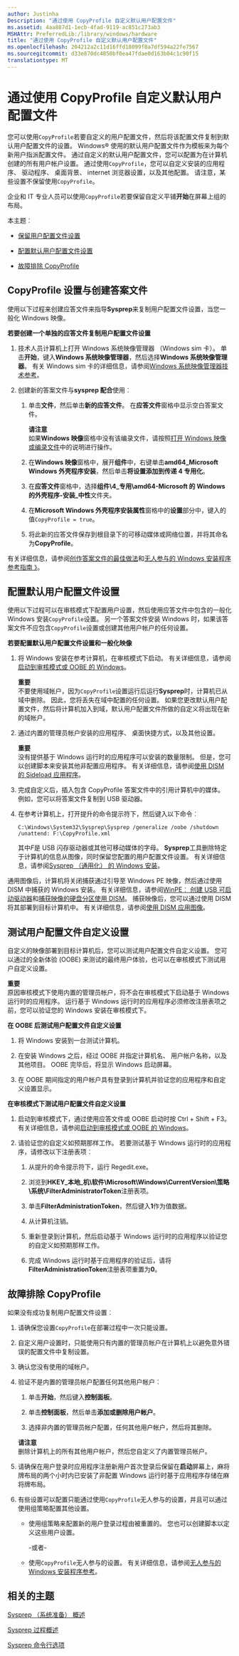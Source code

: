 ```yaml
---
author: Justinha
Description: "通过使用 CopyProfile 自定义默认用户配置文件"
ms.assetid: 4aa887d1-1ecb-4fad-9119-ac851c273ab3
MSHAttr: PreferredLib:/library/windows/hardware
title: "通过使用 CopyProfile 自定义默认用户配置文件"
ms.openlocfilehash: 204212a2c11d16ffd18099f8a7df594a22fe7567
ms.sourcegitcommit: d33e870dc4850bf0ea47fdae0d163b04c1c90f15
translationtype: MT
---
```

# <a name="customize-the-default-user-profile-by-using-copyprofile"></a>通过使用 CopyProfile 自定义默认用户配置文件


您可以使用`CopyProfile`若要自定义的用户配置文件，然后将该配置文件复制到默认用户配置文件的设置。 Windows® 使用的默认用户配置文件作为模板来为每个新用户指派配置文件。 通过自定义的默认用户配置文件，您可以配置为在计算机创建的所有用户帐户设置。 通过使用`CopyProfile`，您可以自定义安装的应用程序、 驱动程序、 桌面背景、 internet 浏览器设置，以及其他配置。 请注意，某些设置不保留使用`CopyProfile`。

企业和 IT 专业人员可以使用`CopyProfile`若要保留自定义平铺**开始**在屏幕上组的布局。

本主题︰

-   [保留用户配置文件设置](#bkmk-preserve)

-   [配置默认用户配置文件设置](#bkmk-configure)

-   [故障排除 CopyProfile](#bkmk-troubleshoot)

## <a name="span-idbkmkpreservespanspan-idbkmkpreservespancreating-an-answer-file-with-the-copyprofile-setting"></a><span id="bkmk_preserve"></span><span id="BKMK_PRESERVE"></span>CopyProfile 设置与创建答案文件


使用以下过程来创建应答文件来指导**Sysprep**来复制用户配置文件设置，当您一般化 Windows 映像。

**若要创建一个单独的应答文件复制用户配置文件设置**

1.  技术人员计算机上打开 Windows 系统映像管理器 （Windows sim 卡）。 单击**开始**，键入**Windows 系统映像管理器**，然后选择**Windows 系统映像管理器**。 有关 Windows sim 卡的详细信息，请参阅[Windows 系统映像管理器技术参考](https://msdn.microsoft.com/library/windows/hardware/dn922445)。

2.  创建新的答案文件与**sysprep 配合**使用︰

    1.  单击**文件**，然后单击**新的应答文件**。 在**应答文件**窗格中显示空白答案文件。

        **请注意**  
        如果**Windows 映像**窗格中没有该编录文件，请按照[打开 Windows 映像或编录文件](https://msdn.microsoft.com/library/windows/hardware/dn915104)中的说明进行操作。

         

    2.  在**Windows 映像**窗格中，展开**组件**中，右键单击**amd64\_Microsoft Windows 外壳程序安装**，然后单击**将设置添加到传递 4 专用化**。

    3.  在**应答文件**窗格中，选择**组件\\4\_专用\\amd64-Microsoft 的 Windows 的外壳程序-安装\_中性**文件夹。

    4.  在**Microsoft Windows 外壳程序安装属性**窗格中的**设置**部分中，键入的值`CopyProfile = true`。

    5.  将此新的应答文件保存到根目录下的可移动媒体或网络位置，并将其命名为**CopyProfile**。

有关详细信息，请参阅[创作答案文件的最佳做法](https://msdn.microsoft.com/library/windows/hardware/dn915073)和[无人参与的 Windows 安装程序参考指南 》](http://go.microsoft.com/fwlink/?LinkId=206281)。

## <a name="span-idbkmkconfigurespanspan-idbkmkconfigurespanconfiguring-default-user-profile-settings"></a><span id="bkmk_configure"></span><span id="BKMK_CONFIGURE"></span>配置默认用户配置文件设置


使用以下过程可以在审核模式下配置用户设置，然后使用应答文件中包含的一般化 Windows 安装`CopyProfile`设置。 另一个答案文件安装 Windows 时，如果该答案文件不应包含`CopyProfile`设置或创建其他用户帐户的任何设置。

**若要配置默认用户配置文件设置和一般化映像**

1.  将 Windows 安装在参考计算机，在审核模式下启动。 有关详细信息，请参阅[启动到审核模式或 OOBE 的 Windows](boot-windows-to-audit-mode-or-oobe.md)。

    **重要**  
    不要使用域帐户，因为`CopyProfile`设置运行后运行**Sysprep**时，计算机已从域中删除。 因此，您将丢失在域中配置的任何设置。 如果您更改默认用户配置文件，然后将计算机加入到域，默认用户配置文件所做的自定义将出现在新的域帐户。

     

2.  通过内置的管理员帐户安装的应用程序、 桌面快捷方式，以及其他设置。

    **重要**  
    没有提供基于 Windows 运行时的应用程序可以安装的数量限制。 但是，您可以创建脚本来安装其他非配置应用程序。 有关详细信息，请参阅[使用 DISM 的 Sideload 应用程序](sideload-apps-with-dism-s14.md)。

     

3.  完成自定义后，插入包含 CopyProfile 答案文件中的引用计算机中的媒体。 例如，您可以将答案文件复制到 USB 驱动器。

4.  在参考计算机上，打开提升的命令提示符下，然后键入以下命令︰

    ``` syntax
    C:\Windows\System32\Sysprep\Sysprep /generalize /oobe /shutdown /unattend: F:\CopyProfile.xml
    ```

    其中*F*是 USB 闪存驱动器或其他可移动媒体的字母。 **Sysprep**工具删除特定于计算机的信息从图像，同时保留您配置的用户配置文件设置。 有关详细信息，请参阅[Sysprep （通用化） 的 Windows 安装](sysprep--generalize--a-windows-installation.md)。

通用图像后，计算机将关闭捕获通过引导至 Windows PE 映像，然后通过使用 DISM 中捕获的 Windows 安装。 有关详细信息，请参阅[WinPE︰ 创建 USB 可启动驱动器](winpe-create-usb-bootable-drive.md)和[捕获映像的硬盘分区使用 DISM](capture-images-of-hard-disk-partitions-using-dism.md)。 捕获映像后，您可以通过使用 DISM 将其部署到目标计算机中。 有关详细信息，请参阅[使用 DISM 应用图像](apply-images-using-dism.md)。

## <a name="span-idtesttheuserprofilecustomizationsspanspan-idtesttheuserprofilecustomizationsspanspan-idtesttheuserprofilecustomizationsspantest-the-user-profile-customizations"></a><span id="Test_the_User_Profile_Customizations"></span><span id="test_the_user_profile_customizations"></span><span id="TEST_THE_USER_PROFILE_CUSTOMIZATIONS"></span>测试用户配置文件自定义设置


自定义的映像部署到目标计算机后，您可以测试用户配置文件自定义设置。 您可以通过的全新体验 (OOBE) 来测试的最终用户体验，也可以在审核模式下测试用户自定义设置。

**重要**  
原因审核模式下使用内置的管理员帐户，将不会在审核模式下启动基于 Windows 运行时的应用程序。 运行基于 Windows 运行时的应用程序必须修改注册表项之前，您可以验证您的 Windows 安装在审核模式下。

 

**在 OOBE 后测试用户配置文件自定义设置**

1.  将 Windows 安装到一台测试计算机。

2.  在安装 Windows 之后，经过 OOBE 并指定计算机名、 用户帐户名称，以及其他项目。 OOBE 完毕后，将显示 Windows 启动屏幕。

3.  在 OOBE 期间指定的用户帐户具有登录到计算机并验证您的应用程序和自定义设置显示。

**在审核模式下测试用户配置文件自定义设置**

1.  启动到审核模式下，通过使用应答文件或 OOBE 启动时按 Ctrl + Shift + F3。 有关详细信息，请参阅[启动到审核模式或 OOBE 的 Windows](boot-windows-to-audit-mode-or-oobe.md)。

2.  请验证您的自定义如预期那样工作。 若要测试基于 Windows 运行时的应用程序，请修改以下注册表项︰

    1.  从提升的命令提示符下，运行 Regedit.exe。

    2.  浏览到**HKEY\_本地\_机\\软件\\Microsoft\\Windows\\CurrentVersion\\策略\\系统\\FilterAdministratorToken**注册表项。

    3.  单击**FilterAdministrationToken**，然后键入**1**作为值数据。

    4.  从计算机注销。

    5.  重新登录到计算机，然后启动基于 Windows 运行时的应用程序以验证您的自定义如预期那样工作。

    6.  完成 Windows 运行时基于应用程序的验证后，请将**FilterAdministrationToken**注册表项重置为**0**。

## <a name="span-idbkmktroubleshootspanspan-idbkmktroubleshootspantroubleshooting-copyprofile"></a><span id="bkmk_troubleshoot"></span><span id="BKMK_TROUBLESHOOT"></span>故障排除 CopyProfile


如果没有成功复制用户配置文件设置︰

1.  请确保您设置`CopyProfile`在部署过程中一次只能设置。

2.  自定义用户设置时，只能使用只有内置的管理员帐户在计算机上以避免意外错误的配置文件中复制设置。

3.  确认您没有使用的域帐户。

4.  验证不是内置的管理员帐户配置任何其他用户帐户︰

    1.  单击**开始**，然后键入**控制面板**。

    2.  单击**控制面板**，然后单击**添加或删除用户帐户**。

    3.  选择非内置的管理员帐户配置，任何其他用户帐户，然后将其删除。

    **请注意**  
    删除计算机上的所有其他用户帐户，然后您自定义了内置管理员帐户。

     

5.  请确保在用户登录时应用程序注册新用户首次登录后保留在**启动**屏幕上，麻将牌布局的两个小时内已安装了非配置 Windows 运行时基于应用程序存储在麻将牌布局。

6.  有些设置可以配置只能通过使用`CopyProfile`无人参与的设置，并且可以通过使用组策略配置其他设置。

    -   使用组策略来配置新的用户登录过程由被重置的。 您也可以创建脚本以定义这些用户设置。

        -或者-

    -   使用`CopyProfile`无人参与的设置。 有关详细信息，请参阅[无人参与的 Windows 安装程序参考](http://go.microsoft.com/fwlink/?LinkId=206281)。

## <a name="span-idrelatedtopicsspanrelated-topics"></a><span id="related_topics"></span>相关的主题


[Sysprep （系统准备） 概述](sysprep--system-preparation--overview.md)

[Sysprep 过程概述](sysprep-process-overview.md)

[Sysprep 命令行选项](sysprep-command-line-options.md)

 

 






